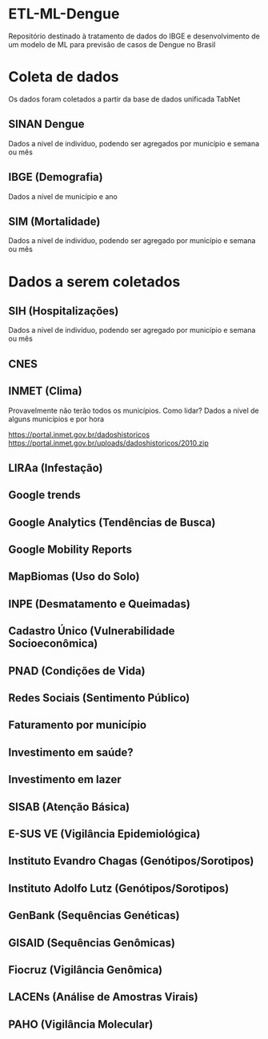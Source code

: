 # ETL-ML-Dengue
Repositório destinado à tratamento de dados do IBGE e desenvolvimento de um modelo de ML para previsão de casos de Dengue no Brasil

# Coleta de dados

Os dados foram coletados a partir da base de dados unificada TabNet

## SINAN Dengue

Dados a nível de indivíduo, podendo ser agregados por município e semana ou mês

##  IBGE (Demografia)

Dados a nível de município e ano

## SIM (Mortalidade)

Dados a nível de indivíduo, podendo ser agregado por município e semana ou mês

# Dados a serem coletados

## SIH (Hospitalizações)

Dados a nível de indivíduo, podendo ser agregado por município e semana ou mês

## CNES

## INMET (Clima)
Provavelmente não terão todos os municípios.
Como lidar?
Dados a nível de alguns municípios e por hora

https://portal.inmet.gov.br/dadoshistoricos
https://portal.inmet.gov.br/uploads/dadoshistoricos/2010.zip

## LIRAa (Infestação)

## Google trends

## Google Analytics (Tendências de Busca)

## Google Mobility Reports

## MapBiomas (Uso do Solo)

## INPE (Desmatamento e Queimadas)

## Cadastro Único (Vulnerabilidade Socioeconômica)

## PNAD (Condições de Vida)

## Redes Sociais (Sentimento Público)

## Faturamento por município

## Investimento em saúde?

## Investimento em lazer

## SISAB (Atenção Básica)

## E-SUS VE (Vigilância Epidemiológica)

## Instituto Evandro Chagas (Genótipos/Sorotipos)

## Instituto Adolfo Lutz (Genótipos/Sorotipos)

## GenBank (Sequências Genéticas)

## GISAID (Sequências Genômicas)

## Fiocruz (Vigilância Genômica)

## LACENs (Análise de Amostras Virais)

## PAHO (Vigilância Molecular)


